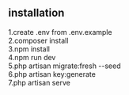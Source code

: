 ## installation
1.create .env from .env.example <br>
2.composer install <br>
3.npm install <br>
4.npm run dev <br>
5.php artisan migrate:fresh --seed <br>
6.php artisan key:generate <br>
7.php artisan serve <br>
